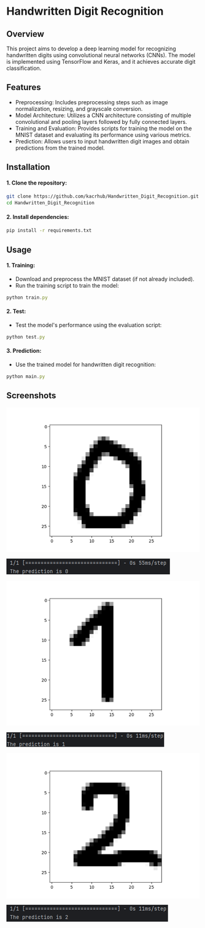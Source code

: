 
# Handwritten Digit Recognition

## Overview

This project aims to develop a deep learning model for recognizing handwritten digits using convolutional neural networks (CNNs). The model is implemented using TensorFlow and Keras, and it achieves accurate digit classification.


## Features

- Preprocessing: Includes preprocessing steps such as image normalization, resizing, and grayscale conversion.
- Model Architecture: Utilizes a CNN architecture consisting of multiple convolutional and pooling layers followed by fully connected layers.
- Training and Evaluation: Provides scripts for training the model on the MNIST dataset and evaluating its performance using various metrics.
- Prediction: Allows users to input handwritten digit images and obtain predictions from the trained model.



## Installation

#### 1. Clone the repository:
 
```bash
git clone https://github.com/kacrhub/Handwritten_Digit_Recognition.git
cd Handwritten_Digit_Recognition
```

#### 2. Install dependencies:
    
```bash
pip install -r requirements.txt

```
## Usage

#### 1. Training:
- Download and preprocess the MNIST dataset (if not already included).
- Run the training script to train the model:

```javascript
python train.py
```

#### 2. Test:
- Test the model's performance using the evaluation script:

```javascript
python test.py
```

#### 3. Prediction:
- Use the trained model for handwritten digit recognition:

```javascript
python main.py
```


## Screenshots

![App Screenshot](https://github.com/kacrhub/Handwritten_Digit_Recognition/blob/main/Screenshots/Figure_1.png?raw=true)

![App Screenshot](https://github.com/kacrhub/Handwritten_Digit_Recognition/blob/main/Screenshots/out_1.png?raw=true)



![App Screenshot](https://github.com/kacrhub/Handwritten_Digit_Recognition/blob/main/Screenshots/Figure_2.png?raw=true)

![App Screenshot](https://github.com/kacrhub/Handwritten_Digit_Recognition/blob/main/Screenshots/out_2.png?raw=true)



![App Screenshot](https://github.com/kacrhub/Handwritten_Digit_Recognition/blob/main/Screenshots/Figure_3.png?raw=true)

![App Screenshot](https://github.com/kacrhub/Handwritten_Digit_Recognition/blob/main/Screenshots/out_3.png?raw=true)


